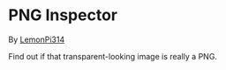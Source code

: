 # PNG Inspector
By [LemonPi314](https://github.com/LemonPi314)

Find out if that transparent-looking image is really a PNG.
